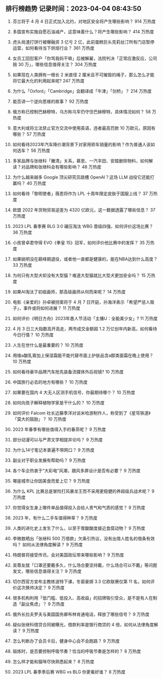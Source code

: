 
## 排行榜趋势 记录时间：2023-04-04 08:43:50
  
  1. 芬兰将于 4 月 4 日正式加入北约，对地区安全将产生哪些影响？ 914 万热度
    
  2. 多国宣布实施自愿石油减产，这意味着什么？将产生哪些影响？ 414 万热度
    
  3. 虎头局渣打饼行被曝融资 3 亿亏 2 亿，此前蛋糕巨头克莉丝汀所有门店暂停运营，如何看待当下烘焙行业？ 361 万热度
    
  4. 女员工回怼客户「你骂我妈干嘛」后被解雇，法院判决「正常应激反应，公司赔 30 万」，哪些信息值得关注？ 304 万热度
    
  5. 如果现在人类拥有一根长 2 米直径 2 厘米且不可摧毁的绳子，那么怎么才能将它最大化的利用起来呢? 247 万热度
    
  6. 为什么「Oxford」「Cambridge」会翻译成「牛津」「剑桥」？ 214 万热度
    
  7. 能否讲一个逆向思维的故事？ 92 万热度
    
  8. 俄方称已控制巴赫穆特，乌方称乌军仍守住巴赫穆特，具体情况如何？ 58 万热度
    
  9. 意大利或将立法禁止官方交流中使用英语，违者最高罚款 10 万欧元，原因有哪些？ 57 万热度
    
  10. 如何看待2023年汽车降价潮背景下对家用轿车销量的影响？作为普通人该如何选车？ 56 万热度
    
  11. 多家品牌与张继科「撇清」关系，慕思、一汽丰田、安踏删除物料，如何解读？对品牌和张继科会有哪些影响？ 48 万热度
    
  12. 为什么越来越多 Google 顶尖研究员跳槽  OpenAI？这场 LLM 战役它还能打赢吗？ 40 万热度
    
  13. 如何看待「黎明使者」薇恩将作为 LPL 十周年限定皮肤于国服上线？ 37 万热度
    
  14. 欧盟 2022 年货物贸易逆差为 4320 亿欧元，这一数据透露了哪些信息？ 37 万热度
    
  15. 2023 LPL 春季赛 BLG 3:0 碾压淘汰 WBG 晋级四强，如何评价这场比赛？ 36 万热度
    
  16. 小孩曾卓君夺得 EVO《拳皇 15》冠军，如何评价他比赛中的发挥？ 35 万热度
    
  17. 如果姚明没在巅峰期退役，或者他一直都是健康的，能在NBA达到什么高度？ 33 万热度
    
  18. 为何只有大型犬却没有大型猫？难道大型猫就比大型犬更加安全吗？ 15 万热度
    
  19. 如果AI淘汰了初级画师，那高级画师从何而来呢？ 14 万热度
    
  20. 电影《亲爱的》孙卓被拐案将于 4 月 7 日开庭，孙海洋表示「希望严惩人贩子」，事件或将如何进展？ 11 万热度
    
  21. 如何评价《明日方舟》2023年愚人节活动「主播U：全能美少女」? 11 万热度
    
  22. 4 月 3 日三大指数高开高走，两市成交金额超 1.2 万亿创年内新高，如何看待今日行情？ 10 万热度
    
  23. 人生在世什么是最重要的？ 10 万热度
    
  24. 用维a酸乳膏加上保湿霜能不能代替市面上护肤品含a醇类面霜在晚上使用？ 10 万热度
    
  25. 如何看待豪华品牌汽车抢先装备流媒体外后视镜? 10 万热度
    
  26. 中国旅行必去的地方有哪些？ 10 万热度
    
  27. 如果要在国内 4 大无人区测手机信号，你最期待哪个？ 10 万热度
    
  28. 如何向孩子解释植物学家是干什么的？ 10 万热度
    
  29. 如何评价 Falcom 社长近藤季洋对谈米哈游制作人，称受到了《星穹铁道》「莫大的鼓励」？ 10 万热度
    
  30. 2023 年春季有哪些值得入手的春茶呢？ 9 万热度
    
  31. 部分动漫可以与严肃文学相提并论吗？ 9 万热度
    
  32. 为什么14寸笔记本普遍不带网口？ 9 万热度
    
  33. 副业对于职业发展有帮助吗？ 9 万热度
    
  34. 各个车企热衷于“大彩电”风潮，跟风多屏设计是否有必要？ 9 万热度
    
  35. 哪座城市让你因美食而爱上它？ 9 万热度
    
  36. 为什么 KPL 比赛总是冒险打风暴龙王而不采用更稳健的养超级兵战术呢？ 9 万热度
    
  37. 你觉得女生身上哪件单品值得投入会给人贵气和气质的感觉？ 9 万热度
    
  38. 2023 年，有什么二手车值得种草？ 9 万热度
    
  39. 人类的进化史上发生了什么，以至于胃酸酸度接近食腐动物？ 9 万热度
    
  40. 李微敖晒出「张继科 500 万借款」欠条引热议，没有出借人姓名的借条有效吗？ 如何从法律角度解读？ 9 万热度
    
  41. 特朗普将接受传讯，会对美国政坛带来哪些影响？ 9 万热度
    
  42. 吴尊友就「口罩还要戴多久，什么场合要坚持戴，什么场合可以不戴」等问题发文，哪些信息值得关注？ 9 万热度
    
  43. 切尔西官方宣布主教练波特下课，冬窗豪掷 3.3 亿欧联赛仅第 11 名，如何评价这次换帅决定？ 9 万热度
    
  44. 很多机构利用「低门槛、低投入、高收益」的招牌吸引受众，是不是有人在制造「副业焦虑」？ 9 万热度
    
  45. 俄外长拉夫罗夫与美国国务卿布林肯通电话，释放了哪些信号？ 9 万热度
    
  46. 疑似张继科借贷合同被曝光，借款利率是银行商贷的 4 倍，如何从法律角度解读？ 9 万热度
    
  47. 怎么判断办了会员卡后，健身中心会不会跑路？ 9 万热度
    
  48. 锻炼时，是否要控制呼吸节奏？恰当的呼吸节奏是怎样的？ 8 万热度
    
  49. 怎么样才能和猫咪尽快熟悉起来？ 8 万热度
    
  50. 2023 LPL 春季季后赛 WBG vs BLG 你更看好谁？ 8 万热度
    